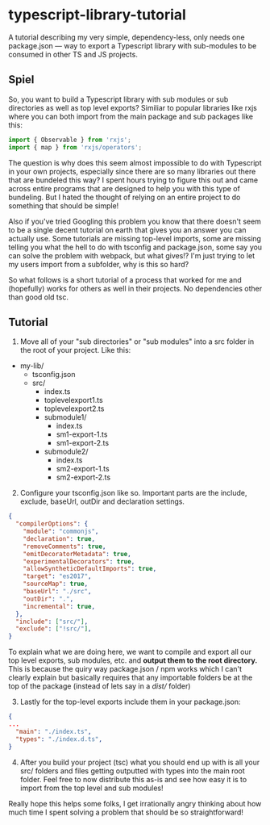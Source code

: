 # typescript-library-tutorial
A tutorial describing my very simple, dependency-less, only needs one package.json — way to export a Typescript library with sub-modules to be consumed in other TS and JS projects.


## Spiel


So, you want to build a Typescript library with sub modules or sub directories as well as top level exports? Similiar to popular libraries like rxjs where you can both import from the main package and sub packages like this:

```ts
import { Observable } from 'rxjs';
import { map } from 'rxjs/operators';
```

The question is why does this seem almost impossible to do with Typescript in your own projects, especially since there are so many libraries out there that are bundeled this way? I spent hours trying to figure this out and came across entire programs that are designed to help you with this type of bundeling. But I hated the thought of relying on an entire project to do something that should be simple!

Also if you've tried Googling this problem you know that there doesn't seem to be a single decent tutorial on earth that gives you an answer you can actually use. Some tutorials are missing top-level imports, some are missing telling you what the hell to do with tsconfig and package.json, some say you can solve the problem with webpack, but what gives!? I'm just trying to let my users import from a subfolder, why is this so hard?

So what follows is a short tutorial of a process that worked for me and (hopefully) works for others as well in their projects. No dependencies other than good old tsc.

## Tutorial

1. Move all of your "sub directories" or "sub modules" into a src folder in the root of your project. Like this:

- my-lib/
  - tsconfig.json
  - src/
    - index.ts
    - toplevelexport1.ts
    - toplevelexport2.ts
    - submodule1/
      - index.ts
      - sm1-export-1.ts
      - sm1-export-2.ts
    - submodule2/
      - index.ts
      - sm2-export-1.ts
      - sm2-export-2.ts

2. Configure your tsconfig.json like so. Important parts are the include, exclude, baseUrl, outDir and declaration settings.

```json
{
  "compilerOptions": {
    "module": "commonjs",
    "declaration": true,
    "removeComments": true,
    "emitDecoratorMetadata": true,
    "experimentalDecorators": true,
    "allowSyntheticDefaultImports": true,
    "target": "es2017",
    "sourceMap": true,
    "baseUrl": "./src",
    "outDir": ".",
    "incremental": true,
  },
  "include": ["src/"],
  "exclude": ["!src/"],
}
```

To explain what we are doing here, we want to compile and export all our top level exports, sub modules, etc. and **output them to the root directory.** This is because the quiry way package.json / npm works which I can't clearly explain but basically requires that any importable folders be at the top of the package (instead of lets say in a *dist/* folder)

3. Lastly for the top-level exports include them in your package.json:

```json
{
...
  "main": "./index.ts",
  "types": "./index.d.ts",
}
```

4. After you build your project (tsc) what you should end up with is all your src/ folders and files getting outputted with types into the main root folder. Feel free to now distribute this as-is and see how easy it is to import from the top level and sub modules!

Really hope this helps some folks, I get irrationally angry thinking about how much time I spent solving a problem that should be so straightforward!
    
